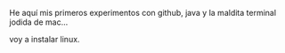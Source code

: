 He aquí mis primeros experimentos con github, java y la maldita terminal jodida de mac...

voy a instalar linux.